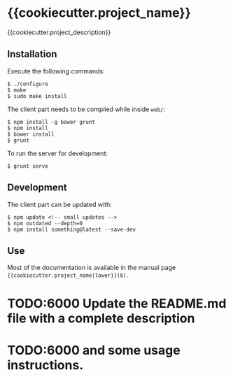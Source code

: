 {{cookiecutter.project_name}}
=============================

{{cookiecutter.project_description}}

Installation
------------

Execute the following commands:

    $ ./configure
    $ make
    $ sudo make install

The client part needs to be compiled while inside `web/`:

    $ npm install -g bower grunt
    $ npm install
    $ bower install
    $ grunt

To run the server for development:

    $ grunt serve

Development
-----------

The client part can be updated with:

    $ npm update <!-- small updates -->
    $ npm outdated --depth=0
    $ npm install something@latest --save-dev

Use
---

Most of the documentation is available in the manual page
`{{cookiecutter.project_name|lower}}(8)`.

# TODO:6000 Update the README.md file with a complete description
# TODO:6000 and some usage instructions.
